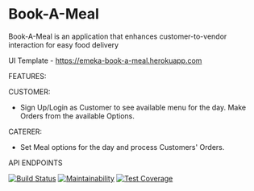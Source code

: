 # Book-A-Meal

Book-A-Meal is an application that enhances customer-to-vendor interaction for easy food delivery

UI Template - https://emeka-book-a-meal.herokuapp.com

FEATURES:

CUSTOMER:
- Sign Up/Login as Customer to see available menu for the day. Make Orders from the available Options.

CATERER:
- Set Meal options for the day and process Customers' Orders.

API ENDPOINTS



[![Build Status](https://travis-ci.org/emekafredy/Book-A-Meal.svg)](https://travis-ci.org/emekafredy/Book-A-Meal)
[![Maintainability](https://api.codeclimate.com/v1/badges/a99a88d28ad37a79dbf6/maintainability)](https://codeclimate.com/github/codeclimate/codeclimate/maintainability)
[![Test Coverage](https://api.codeclimate.com/v1/badges/a99a88d28ad37a79dbf6/test_coverage)](https://codeclimate.com/github/codeclimate/codeclimate/test_coverage)
